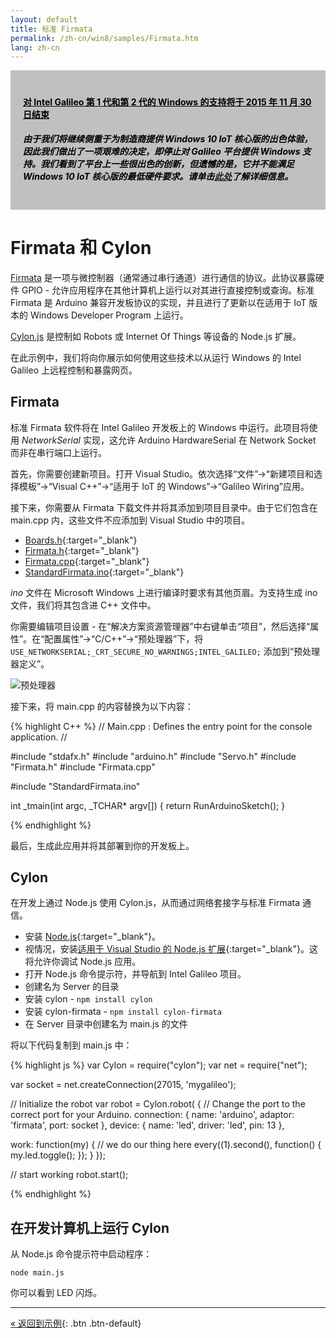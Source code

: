 ```yaml
---
layout: default
title: 标准 Firmata
permalink: /zh-cn/win8/samples/Firmata.htm
lang: zh-cn
---
```


<div style="background-color:Silver; color:black; padding:20px;">
	<h4><u>对 Intel Galileo 第 1 代和第 2 代的 Windows 的支持将于 2015 年 11 月 30 日结束</u></h4>
	<p><h5>由于我们将继续侧重于为制造商提供 Windows 10 IoT 核心版的出色体验，因此我们做出了一项艰难的决定，即停止对 Galileo 平台提供 Windows 支持。我们看到了平台上一些很出色的创新，但遗憾的是，它并不能满足 Windows 10 IoT 核心版的最低硬件要求。请单击<a href="http://go.microsoft.com/fwlink/?LinkId=690091" target="_blank">此处</a>了解详细信息。</h5></p>
</div>

# Firmata 和 Cylon
[Firmata](http://firmata.org/) 是一项与微控制器（通常通过串行通道）进行通信的协议。此协议暴露硬件 GPIO - 允许应用程序在其他计算机上运行以对其进行直接控制或查询。标准 Firmata 是 Arduino 兼容开发板协议的实现，并且进行了更新以在适用于 IoT 版本的 Windows Developer Program 上运行。

[Cylon.js](http://cylonjs.com/) 是控制如 Robots 或 Internet Of Things 等设备的 Node.js 扩展。

在此示例中，我们将向你展示如何使用这些技术以从运行 Windows 的 Intel Galileo 上远程控制和暴露网页。

## Firmata
标准 Firmata 软件将在 Intel Galileo 开发板上的 Windows 中运行。此项目将使用 _NetworkSerial_ 实现，这允许 Arduino HardwareSerial 在 Network Socket 而非在串行端口上运行。

首先，你需要创建新项目。打开 Visual Studio。依次选择“文件”-\>“新建项目和选择模板”-\>“Visual C++”-\>“适用于 IoT 的 Windows”-\>“Galileo Wiring”应用。

接下来，你需要从 Firmata 下载文件并将其添加到项目目录中。由于它们包含在 main.cpp 内，这些文件不应添加到 Visual Studio 中的项目。

* [Boards.h](https://raw.githubusercontent.com/ooeygui/arduino/dev/Boards.h){:target="_blank"}
* [Firmata.h](https://raw.githubusercontent.com/ooeygui/arduino/dev/Firmata.h){:target="_blank"}
* [Firmata.cpp](https://raw.githubusercontent.com/ooeygui/arduino/dev/Firmata.cpp){:target="_blank"}
* [StandardFirmata.ino](https://raw.githubusercontent.com/ooeygui/arduino/dev/examples/StandardFirmata/StandardFirmata.ino){:target="_blank"}

_ino_ 文件在 Microsoft Windows 上进行编译时要求有其他页眉。为支持生成 ino 文件，我们将其包含进 C++ 文件中。

你需要编辑项目设置 - 在“解决方案资源管理器”中右键单击“项目”，然后选择“属性”。在“配置属性”-\>“C/C++”-\>“预处理器”下，将 `USE_NETWORKSERIAL;_CRT_SECURE_NO_WARNINGS;INTEL_GALILEO;` 添加到“预处理器定义”。

![预处理器]({{site.baseurl}}/Resources/images/FirmataProjectSettings.png)

接下来，将 main.cpp 的内容替换为以下内容：

{% highlight C++ %}
// Main.cpp : Defines the entry point for the console application.
//

#include "stdafx.h"
#include "arduino.h"
#include "Servo.h"
#include "Firmata.h"
#include "Firmata.cpp"

#include "StandardFirmata.ino"

int _tmain(int argc, _TCHAR* argv[])
{
    return RunArduinoSketch();
}


{% endhighlight %}

最后，生成此应用并将其部署到你的开发板上。

## Cylon
在开发上通过 Node.js 使用 Cylon.js，从而通过网络套接字与标准 Firmata 通信。

* 安装 [Node.js](http://nodejs.org/){:target="_blank"}。
* 视情况，安装[适用于 Visual Studio 的 Node.js 扩展](https://nodejstools.codeplex.com/){:target="_blank"}。这将允许你调试 Node.js 应用。
* 打开 Node.js 命令提示符，并导航到 Intel Galileo 项目。
* 创建名为 Server 的目录
* 安装 cylon - `npm install cylon`
* 安装 cylon-firmata - `npm install cylon-firmata`
* 在 Server 目录中创建名为 main.js 的文件

将以下代码复制到 main.js 中：

{% highlight js %}
var Cylon = require("cylon");
var net = require("net");


var socket = net.createConnection(27015, 'mygalileo');

// Initialize the robot
var robot = Cylon.robot(
{
  // Change the port to the correct port for your Arduino.
  connection:
  {
      name: 'arduino',
      adaptor: 'firmata',
      port: socket
  },
  device: { name: 'led', driver: 'led', pin: 13 },

  work: function(my)
  {
    // we do our thing here
    every((1).second(), function() { my.led.toggle(); });
  }
});

// start working
robot.start();

{% endhighlight %}

## 在开发计算机上运行 Cylon
从 Node.js 命令提示符中启动程序：

`node main.js`

你可以看到 LED 闪烁。

---
[&laquo; 返回到示例](SampleApps.htm){: .btn .btn-default}
